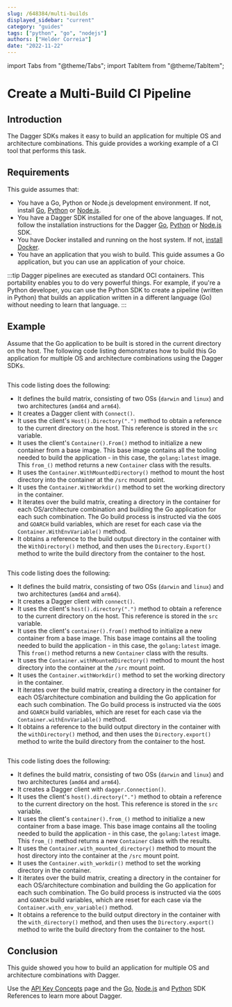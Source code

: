 ```yaml
---
slug: /648384/multi-builds
displayed_sidebar: "current"
category: "guides"
tags: ["python", "go", "nodejs"]
authors: ["Helder Correia"]
date: "2022-11-22"
---
```


import Tabs from "@theme/Tabs";
import TabItem from "@theme/TabItem";

# Create a Multi-Build CI Pipeline

## Introduction

The Dagger SDKs makes it easy to build an application for multiple OS and architecture combinations. This guide provides a working example of a CI tool that performs this task.

## Requirements

This guide assumes that:

- You have a Go, Python or Node.js development environment. If not, install [Go](https://go.dev/doc/install), [Python](https://www.python.org/downloads/) or [Node.js](https://nodejs.org/en/download/).
- You have a Dagger SDK installed for one of the above languages. If not, follow the installation instructions for the Dagger [Go](../sdk/go/371491-install.md), [Python](../sdk/python/866944-install.md) or [Node.js](../sdk/nodejs/835948-install.md) SDK.
- You have Docker installed and running on the host system. If not, [install Docker](https://docs.docker.com/engine/install/).
- You have an application that you wish to build. This guide assumes a Go application, but you can use an application of your choice.

:::tip
Dagger pipelines are executed as standard OCI containers. This portability enables you to do very powerful things. For example, if you're a Python developer, you can use the Python SDK to create a pipeline (written in Python) that builds an application written in a different language (Go) without needing to learn that language.
:::

## Example

Assume that the Go application to be built is stored in the current directory on the host. The following code listing demonstrates how to build this Go application for multiple OS and architecture combinations using the Dagger SDKs.

<Tabs groupId="language" className="embeds">
<TabItem value="Go">

```go file=./snippets/multi-builds/main.go
```

This code listing does the following:

- It defines the build matrix, consisting of two OSs (`darwin` and `linux`) and two architectures (`amd64` and `arm64`).
- It creates a Dagger client with `Connect()`.
- It uses the client's `Host().Directory(".")` method to obtain a reference to the current directory on the host. This reference is stored in the `src` variable.
- It uses the client's `Container().From()` method to initialize a new container from a base image. This base image contains all the tooling needed to build the application - in this case, the `golang:latest` image. This `from_()` method returns a new `Container` class with the results.
- It uses the `Container.WithMountedDirectory()` method to mount the host directory into the container at the `/src` mount point.
- It uses the `Container.WithWorkdir()` method to set the working directory in the container.
- It iterates over the build matrix, creating a directory in the container for each OS/architecture combination and building the Go application for each such combination. The Go build process is instructed via the `GOOS` and `GOARCH` build variables, which are reset for each case via the `Container.WithEnvVariable()` method.
- It obtains a reference to the build output directory in the container with the `WithDirectory()` method, and then uses the `Directory.Export()` method to write the build directory from the container to the host.

</TabItem>
<TabItem value="Node.js">

```javascript file=./snippets/multi-builds/index.mjs
```

This code listing does the following:

- It defines the build matrix, consisting of two OSs (`darwin` and `linux`) and two architectures (`amd64` and `arm64`).
- It creates a Dagger client with `connect()`.
- It uses the client's `host().directory(".")` method to obtain a reference to the current directory on the host. This reference is stored in the `src` variable.
- It uses the client's `container().from()` method to initialize a new container from a base image. This base image contains all the tooling needed to build the application - in this case, the `golang:latest` image. This `from()` method returns a new `Container` class with the results.
- It uses the `Container.withMountedDirectory()` method to mount the host directory into the container at the `/src` mount point.
- It uses the `Container.withWorkdir()` method to set the working directory in the container.
- It iterates over the build matrix, creating a directory in the container for each OS/architecture combination and building the Go application for each such combination. The Go build process is instructed via the `GOOS` and `GOARCH` build variables, which are reset for each case via the `Container.withEnvVariable()` method.
- It obtains a reference to the build output directory in the container with the `withDirectory()` method, and then uses the `Directory.export()` method to write the build directory from the container to the host.

</TabItem>
<TabItem value="Python">

```python file=./snippets/multi-builds/main.py
```

This code listing does the following:

- It defines the build matrix, consisting of two OSs (`darwin` and `linux`) and two architectures (`amd64` and `arm64`).
- It creates a Dagger client with `dagger.Connection()`.
- It uses the client's `host().directory(".")` method to obtain a reference to the current directory on the host. This reference is stored in the `src` variable.
- It uses the client's `container().from_()` method to initialize a new container from a base image. This base image contains all the tooling needed to build the application - in this case, the `golang:latest` image. This `from_()` method returns a new `Container` class with the results.
- It uses the `Container.with_mounted_directory()` method to mount the host directory into the container at the `/src` mount point.
- It uses the `Container.with_workdir()` method to set the working directory in the container.
- It iterates over the build matrix, creating a directory in the container for each OS/architecture combination and building the Go application for each such combination. The Go build process is instructed via the `GOOS` and `GOARCH` build variables, which are reset for each case via the `Container.with_env_variable()` method.
- It obtains a reference to the build output directory in the container with the `with_directory()` method, and then uses the `Directory.export()` method to write the build directory from the container to the host.

</TabItem>
</Tabs>

## Conclusion

This guide showed you how to build an application for multiple OS and architecture combinations with Dagger.

Use the [API Key Concepts](../api/975146-concepts.mdx) page and the [Go](https://pkg.go.dev/dagger.io/dagger), [Node.js](../sdk/nodejs/reference/modules.md) and [Python](https://dagger-io.readthedocs.org/) SDK References to learn more about Dagger.
